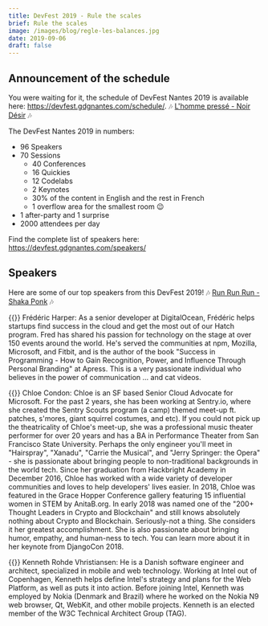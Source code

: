 ```yaml
---
title: DevFest 2019 - Rule the scales
brief: Rule the scales
image: /images/blog/regle-les-balances.jpg
date: 2019-09-06
draft: false
---
```


## Announcement of the schedule
You were waiting for it, the schedule of DevFest Nantes 2019 is available here: https://devfest.gdgnantes.com/schedule/. 🎶 [L'homme pressé - Noir Désir](https://www.youtube.com/watch?v=by1RRP9wa_Y) 🎶

The DevFest Nantes 2019 in numbers:

* 96 Speakers
* 70 Sessions
    * 40 Conferences
    * 16 Quickies
    * 12 Codelabs
    * 2 Keynotes
    * 30% of the content in English and the rest in French
    * 1 overflow area for the smallest room 😉
* 1 after-party and 1 surprise
* 2000 attendees per day

Find the complete list of speakers here: https://devfest.gdgnantes.com/speakers/

## Speakers
Here are some of our top speakers from this DevFest 2019! 🎶 [Run Run Run - Shaka Ponk](https://www.youtube.com/watch?v=eVMBs_I8iqk) 🎶

{{<centered-img src="/images/speakers/frederic_harper.jpg" alt="Frederick Harper" width="150">}}
Frédéric Harper: As a senior developer at DigitalOcean, Frédéric helps startups find success in the cloud and get the most out of our Hatch program. Fred has shared his passion for technology on the stage at over 150 events around the world. He's served the communities at npm, Mozilla, Microsoft, and Fitbit, and is the author of the book "Success in Programming - How to Gain Recognition, Power, and Influence Through Personal Branding" at Apress. This is a very passionate individual who believes in the power of communication ... and cat videos.

{{<centered-img src="/images/speakers/chloe_condon.jpg" alt="Chloe Condon" width="150">}}
Chloe Condon: Chloe is an SF based Senior Cloud Advocate for Microsoft. For the past 2 years, she has been working at Sentry.io, where she created the Sentry Scouts program (a camp) themed meet-up ft. patches, s'mores, giant squirrel costumes, and etc). If you could not pick up the theatricality of Chloe's meet-up, she was a professional music theater performer for over 20 years and has a BA in Performance Theater from San Francisco State University. Perhaps the only engineer you'll meet in "Hairspray", "Xanadu", "Carrie the Musical", and "Jerry Springer: the Opera" - she is passionate about bringing people to non-traditional backgrounds in the world tech. Since her graduation from Hackbright Academy in December 2016, Chloe has worked with a wide variety of developer communities and loves to help developers' lives easier. In 2018, Chloe was featured in the Grace Hopper Conference gallery featuring 15 influential women in STEM by AnitaB.org. In early 2018 was named one of the "200+ Thought Leaders in Crypto and Blockchain" and still knows absolutely nothing about Crypto and Blockchain. Seriously-not a thing. She considers it her greatest accomplishment. She is also passionate about bringing humor, empathy, and human-ness to tech. You can learn more about it in her keynote from DjangoCon 2018.

{{<centered-img src="/images/speakers/kenneth_rohde_christiansen.jpg" alt="Kenneth Rohde Vhristiansen" width="150">}}
Kenneth Rohde Vhristiansen: He is a Danish software engineer and architect, specialized in mobile and web technology. Working at Intel out of Copenhagen, Kenneth helps define Intel's strategy and plans for the Web Platform, as well as puts it into action. Before joining Intel, Kenneth was employed by Nokia (Denmark and Brazil) where he worked on the Nokia N9 web browser, Qt, WebKit, and other mobile projects. Kenneth is an elected member of the W3C Technical Architect Group (TAG).
